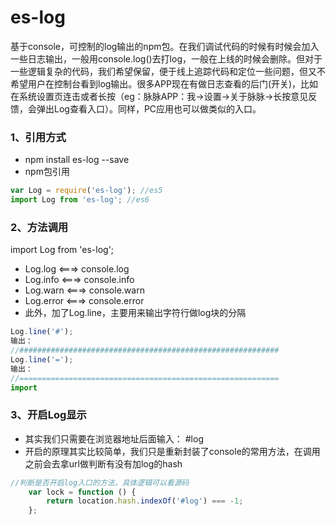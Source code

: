 # es-log
基于console，可控制的log输出的npm包。在我们调试代码的时候有时候会加入一些日志输出，一般用console.log()去打log，一般在上线的时候会删除。但对于一些逻辑复杂的代码，我们希望保留，便于线上追踪代码和定位一些问题，但又不希望用户在控制台看到log输出。很多APP现在有做日志查看的后门(开关)，比如在系统设置页连击或者长按（eg：脉脉APP：我->设置->关于脉脉->长按意见反馈，会弹出Log查看入口）。同样，PC应用也可以做类似的入口。

### 1、引用方式
* npm install es-log --save
* npm包引用
```javascript
var Log = require('es-log'); //es5
import Log from 'es-log'; //es6
```
### 2、方法调用
import Log from 'es-log';
* Log.log   <===> console.log
* Log.info  <===> console.info
* Log.warn  <===> console.warn
* Log.error <===> console.error
* 此外，加了Log.line，主要用来输出字符行做log块的分隔
```javascript
Log.line('#');
输出：
//##########################################################
Log.line('=');
输出：
//==========================================================
import
```
### 3、开启Log显示
* 其实我们只需要在浏览器地址后面输入： #log
* 开启的原理其实比较简单，我们只是重新封装了console的常用方法，在调用之前会去拿url做判断有没有加log的hash
```javascript
//判断是否开启log入口的方法，具体逻辑可以看源码
	var lock = function () {
		return location.hash.indexOf('#log') === -1;
	};
```